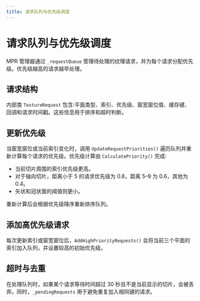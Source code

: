 ```yaml
---
title: 请求队列与优先级调度 
---
```

# 请求队列与优先级调度 

MPR 管理器通过 `_requestQueue` 管理待处理的纹理请求，并为每个请求分配优先级。优先级越高的请求越早处理。

## 请求结构

内部类 `TextureRequest` 包含:平面类型、索引、优先级、窗宽窗位值、缓存键、回调和请求时间戳。这些信息用于排序和超时判断。

## 更新优先级

当窗宽窗位或当前索引变化时，调用 `UpdateRequestPriorities()` 遍历队列并重新计算每个请求的优先级。优先级计算由 `CalculatePriority()` 完成:

* 当前切片周围的索引优先级更高。
* 对于轴向切片，距离小于 5 的请求优先级为 0.8，距离 5–9 为 0.6，其他为 0.4。
* 矢状和冠状面的阈值则更小。

重新计算后会根据优先级降序重新排序队列。

## 添加高优先级请求

每次更新索引或窗宽窗位后，`AddHighPriorityRequests()` 会将当前三个平面的索引加入队列，并设置较高的初始优先级。

## 超时与去重

在处理队列时，如果某个请求等待时间超过 30 秒且不是当前显示的切片，会被丢弃。同时，`_pendingRequests` 用于避免重复加入相同键的请求。